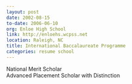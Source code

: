 ```yaml
---
layout: post
date: 2002-08-15
to-date: 2006-06-10
org: Enloe High School
link: http://enloehs.wcpss.net
location: Raleigh, NC
title: International Baccalaureate Programme
categories: resume school
---
```


National Merit Scholar  
Advanced Placement Scholar with Distinction
